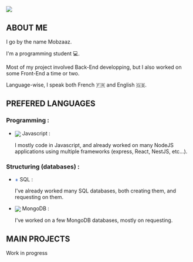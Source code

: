 <img align="center" src="https://github.com/Mobzaaz/Mobzaaz/blob/main/githubBanniere.png"/>

## ABOUT ME

<p>I go by the name Mobzaaz.</p>
<p>I'm a programming student 💻.</p>
<p>Most of my project involved Back-End developping, but I also worked on some Front-End a time or two.</p>
<p>Language-wise, I speak both French 🇫🇷 and English 🇬🇧.</p>

## PREFERED LANGUAGES

<h3>Programming :</h3>
<ul>
  <li><img align="center" width="2%" src="https://upload.wikimedia.org/wikipedia/commons/6/6a/JavaScript-logo.png"/> Javascript :</li>
  <p>I mostly code in Javascript, and already worked on many NodeJS applications using multiple frameworks (express, React, NestJS, etc...).</p>
</ul>

<h3>Structuring (databases) :</h3>
<ul>
  <li><img align="center" width="2%" src="https://raw.githubusercontent.com/github/explore/80688e429a7d4ef2fca1e82350fe8e3517d3494d/topics/sql/sql.png"/> SQL :</li>
  <p>I've already worked many SQL databases, both creating them, and requesting on them.</p>
  <li><img align="center" width="2%" src="https://cdn.icon-icons.com/icons2/2415/PNG/512/mongodb_original_wordmark_logo_icon_146425.png"/> MongoDB :</li>
  <p>I've worked on a few MongoDB databases, mostly on requesting.</p>
</ul>
  
## MAIN PROJECTS

Work in progress
